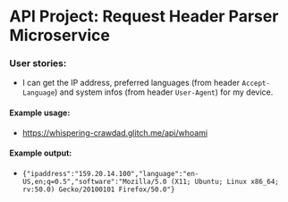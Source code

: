 # API Project: Request Header Parser Microservice

### User stories:
* I can get the IP address, preferred languages (from header `Accept-Language`) and system infos (from header `User-Agent`) for my device.

#### Example usage:
* https://whispering-crawdad.glitch.me/api/whoami

#### Example output:
* `{"ipaddress":"159.20.14.100","language":"en-US,en;q=0.5","software":"Mozilla/5.0 (X11; Ubuntu; Linux x86_64; rv:50.0) Gecko/20100101 Firefox/50.0"}`